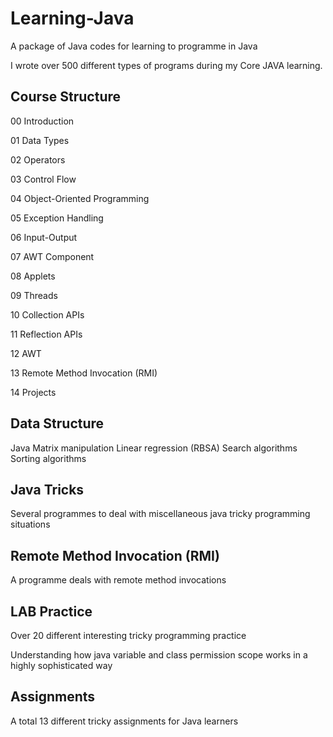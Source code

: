 # Learning-Java
A package of Java codes for learning to programme in Java 

 I wrote over 500 different types of programs during my Core JAVA learning.

## Course Structure

00 Introduction

01 Data Types

02 Operators

03 Control Flow

04 Object-Oriented Programming

05 Exception Handling 

06 Input-Output 

07 AWT Component

08 Applets

09 Threads

10 Collection APIs

11 Reflection APIs

12 AWT

13 Remote Method Invocation (RMI)

14 Projects


## Data Structure

Java Matrix manipulation
Linear regression (RBSA)
Search algorithms
Sorting algorithms

## Java Tricks

Several programmes to deal with miscellaneous java tricky programming situations  

## Remote Method Invocation (RMI)

A programme deals with remote method invocations

## LAB Practice

Over 20 different interesting tricky programming practice

Understanding how java variable and class permission scope works in a highly sophisticated way

## Assignments

A total 13 different tricky assignments for Java learners 
